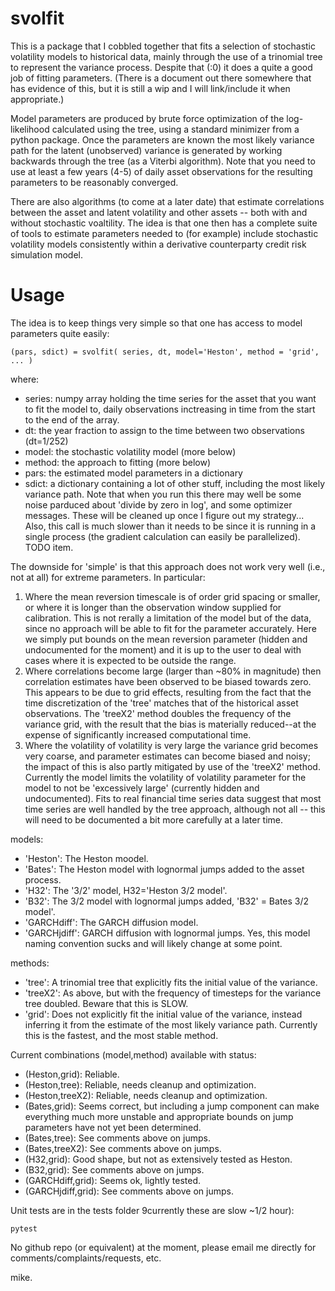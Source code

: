 # svolfit

This is a package that I cobbled together that fits a selection of stochastic volatility models to historical data, mainly through the use of a trinomial tree to represent the variance process.  Despite that (:0) it does a quite a good job of fitting parameters.  (There is a document out there somewhere that has evidence of this, but it is still a wip and I will link/include it when appropriate.)

Model parameters are produced by brute force optimization of the log-likelihood calculated using the tree, using a standard minimizer from a python package.  Once the parameters are known the most likely variance path for the latent (unobserved) variance is generated by working backwards through the tree (as a Viterbi algorithm).  Note that you need to use at least a few years (4-5) of daily asset observations for the resulting parameters to be reasonably converged.

There are also algorithms (to come at a later date) that estimate correlations between the asset and latent volatility and other assets -- both with and without stochastic voaltility.  The idea is that one then has a complete suite of tools to estimate parameters needed to (for example) include stochastic volatility models consistently within a derivative counterparty credit risk simulation model.

# Usage

The idea is to keep things very simple so that one has access to model parameters quite easily:

    (pars, sdict) = svolfit( series, dt, model='Heston', method = 'grid', ... )

where:
- series: numpy array holding the time series for the asset that you want to fit the model to, daily observations inctreasing in time from the start to the end of the array.
- dt: the year fraction to assign to the time between two observations (dt=1/252)
- model: the stochastic volatility model (more below)
- method: the approach to fitting (more below)
- pars: the estimated model parameters in a dictionary
- sdict: a dictionary containing a lot of other stuff, including the most likely variance path.
Note that when you run this there may well be some noise parduced about 'divide by zero in log', and some optimizer messages.  These will be cleaned up once I figure out my strategy...  Also, this call is much slower than it needs to be since it is running in a single process (the gradient calculation can easily be parallelized).  TODO item.

The downside for 'simple' is that this approach does not work very well (i.e., not at all) for extreme parameters.  In particular:
1. Where the mean reversion timescale is of order grid spacing or smaller, or where it is longer than the observation window supplied for calibration.  This is not rerally a limitation of the model but of the data, since no approach will be able to fit for the parameter accurately. Here we simply put bounds on the mean reversion parameter (hidden and undocumented for the moment) and it is up to the user to deal with cases where it is expected to be outside the range.
2. Where correlations become large (larger than ~80% in magnitude) then correlation estimates have been observed to be biased towards zero.  This appears to be due to grid effects, resulting from the fact that the time discretization of the 'tree' matches that of the historical asset observations.   The 'treeX2' method doubles the frequency of the variance grid, with the result that the bias is materially reduced--at the expense of significantly increased computational time.
3. Where the volatility of volatility is very large the variance grid becomes very coarse, and parameter estimates can become biased and noisy; the impact of this is also partly mitigated by use of the 'treeX2'  method.  Currently the model limits the volatility of volatility parameter for the model to not be 'excessively large' (currently hidden and undocumented).  Fits to real financial time series data suggest that most time series are well handled by the tree approach, although not all -- this will need to be documented a bit more carefully at a later time.

models:
- 'Heston': The Heston moodel.
- 'Bates': The Heston model with lognormal jumps added to the asset process. 
- 'H32': The '3/2' model, H32='Heston 3/2 model'.
- 'B32': The 3/2 model with lognormal jumps added, 'B32' = Bates 3/2 model'.
- 'GARCHdiff': The GARCH diffusion model.
- 'GARCHjdiff': GARCH diffusion with lognormal jumps.
Yes, this model naming convention sucks and will likely change at some point.

methods:
- 'tree': A trinomial tree that explicitly fits the initial value of the variance.   
- 'treeX2': As above, but with the frequency of timesteps for the variance tree doubled.  Beware that this is SLOW. 
- 'grid': Does not explicitly fit the initial value of the variance, instead inferring it from the estimate of the most likely variance path.  Currently this is the fastest, and the most stable method.

Current combinations (model,method) available with status:
- (Heston,grid): Reliable. 
- (Heston,tree): Reliable, needs cleanup and optimization.
- (Heston,treeX2): Reliable, needs cleanup and optimization.
- (Bates,grid): Seems correct, but including a jump component can make everything much more unstable and appropriate bounds on jump parameters have not yet been determined. 
- (Bates,tree): See comments above on jumps.
- (Bates,treeX2): See comments above on jumps.
- (H32,grid): Good shape, but not as extensively tested as Heston. 
- (B32,grid): See comments above on jumps.
- (GARCHdiff,grid): Seems ok, lightly tested.
- (GARCHjdiff,grid): See comments above on jumps.

Unit tests are in the tests folder 9currently these are slow ~1/2 hour):

    pytest

No github repo (or equivalent) at the moment, please email me directly for comments/complaints/requests, etc.

mike.






